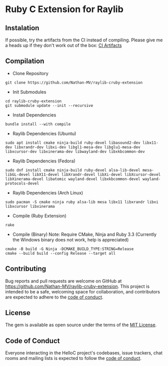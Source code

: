 # Ruby C Extension for Raylib

## Instalation

If possible, try the artifacts from the CI instead of compiling. Please give me a heads up if they don't work out of the box: [CI Artifacts](https://github.com/Nathan-MV/raylib-cruby-extension/actions)

## Compilation

- Clone Repository
```
git clone https://github.com/Nathan-MV/raylib-cruby-extension
```

- Init Submodules
```
cd raylib-cruby-extension
git submodule update --init --recursive
```

- Install Dependencies
```
bundle install --with compile
```

- Raylib Dependencies (Ubuntu)
```
sudo apt install cmake ninja-build ruby-devel libasound2-dev libx11-dev libxrandr-dev libxi-dev libgl1-mesa-dev libglu1-mesa-dev libxcursor-dev libxinerama-dev libwayland-dev libxkbcommon-dev
```

- Raylib Dependencies (Fedora)
```
sudo dnf install cmake ninja-build ruby-devel alsa-lib-devel mesa-libGL-devel libX11-devel libXrandr-devel libXi-devel libXcursor-devel libXinerama-devel libatomic wayland-devel libxkbcommon-devel wayland-protocols-devel
```

- Raylib Dependencies (Arch Linux)
```
sudo pacman -S cmake ninja ruby alsa-lib mesa libx11 libxrandr libxi libxcursor libxinerama
```

- Compile (Ruby Extension)
```
rake
```

- Compile (Binary)
Note: Require CMake, Ninja and Ruby 3.3 (Currently the Windows binary does not work, help is appreciated)
```
cmake -B build -G Ninja -DCMAKE_BUILD_TYPE:STRING=Release
cmake --build build --config Release --target all
```

## Contributing

Bug reports and pull requests are welcome on GitHub at https://github.com/Nathan-MV/raylib-cruby-extension. This project is intended to be a safe, welcoming space for collaboration, and contributors are expected to adhere to the [code of conduct](https://github.com/Nathan-MV/raylib-cruby-extension/blob/master/CODE_OF_CONDUCT.md).

## License

The gem is available as open source under the terms of the [MIT License](https://opensource.org/licenses/MIT).

## Code of Conduct

Everyone interacting in the HelloC project's codebases, issue trackers, chat rooms and mailing lists is expected to follow the [code of conduct](https://github.com/Nathan-MV/raylib-cruby-extension/blob/master/CODE_OF_CONDUCT.md).
